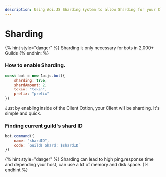 ```yaml
---
description: Using Aoi.JS Sharding System to allow Sharding for your Client.
---
```


# Sharding

{% hint style="danger" %}
Sharding is only necessary for bots in 2,000+ Guilds
{% endhint %}

### How to enable Sharding.

```javascript
const bot = new Aoijs.bot({
    sharding: true,
    shardAmount: 2,
    token: "token",
    prefix: "prefix"
})
```

Just by enabling inside of the Client Option, your Client will be sharding. It's simple and quick.

### Finding current guild's shard ID

```javascript
bot.command({
    name: "shardID",
    code: `Guilds Shard: $shardID`
})
```

{% hint style="danger" %}
Sharding can lead to high ping/response time and depending your host, can use a lot of memory and disk space.
{% endhint %}



